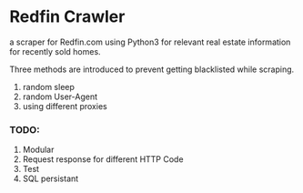 # Redfin Crawler

a scraper for Redfin.com using Python3 for relevant real estate information for recently sold homes.

Three methods are introduced to prevent getting blacklisted while scraping.

1. random sleep
2. random User-Agent
3. using different proxies




### TODO:

1. Modular
2. Request response for different HTTP Code
3. Test
4. SQL persistant